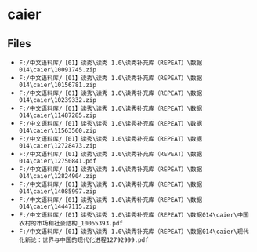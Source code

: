 # caier

## Files

- `F:/中文语料库/【01】读秀\读秀 1.0\读秀补充库（REPEAT）\数据014\caier\10091745.zip`
- `F:/中文语料库/【01】读秀\读秀 1.0\读秀补充库（REPEAT）\数据014\caier\10156781.zip`
- `F:/中文语料库/【01】读秀\读秀 1.0\读秀补充库（REPEAT）\数据014\caier\10239332.zip`
- `F:/中文语料库/【01】读秀\读秀 1.0\读秀补充库（REPEAT）\数据014\caier\11487285.zip`
- `F:/中文语料库/【01】读秀\读秀 1.0\读秀补充库（REPEAT）\数据014\caier\11563560.zip`
- `F:/中文语料库/【01】读秀\读秀 1.0\读秀补充库（REPEAT）\数据014\caier\12728473.zip`
- `F:/中文语料库/【01】读秀\读秀 1.0\读秀补充库（REPEAT）\数据014\caier\12750841.pdf`
- `F:/中文语料库/【01】读秀\读秀 1.0\读秀补充库（REPEAT）\数据014\caier\12824904.zip`
- `F:/中文语料库/【01】读秀\读秀 1.0\读秀补充库（REPEAT）\数据014\caier\14085997.zip`
- `F:/中文语料库/【01】读秀\读秀 1.0\读秀补充库（REPEAT）\数据014\caier\14447115.zip`
- `F:/中文语料库/【01】读秀\读秀 1.0\读秀补充库（REPEAT）\数据014\caier\中国农村的市场和社会结构_10065393.pdf`
- `F:/中文语料库/【01】读秀\读秀 1.0\读秀补充库（REPEAT）\数据014\caier\现代化新论：世界与中国的现代化进程12792999.pdf`
